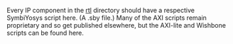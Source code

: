 Every IP component in the [rtl](../../rtl) directory should have a respective
SymbiYosys script here.  (A .sby file.)  Many of the AXI scripts remain
proprietary and so get published elsewhere, but the AXI-lite and Wishbone
scripts can be found here.
